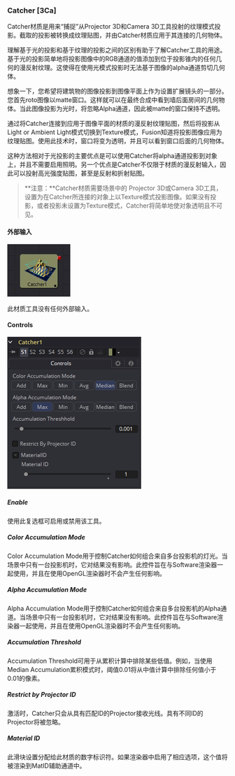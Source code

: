 ### Catcher [3Ca]

Catcher材质是用来“捕捉”从Projector 3D和Camera 3D工具投射的纹理模式投影。截取的投影被转换成纹理贴图，并由Catcher材质应用于其连接的几何物体。

理解基于光的投影和基于纹理的投影之间的区别有助于了解Catcher工具的用途。基于光的投影简单地将投影图像中的RGB通道的值添加到位于投影锥内的任何几何的漫反射纹理。这使得在使用光模式投影时无法基于图像的alpha通道剪切几何体。

想象一下，您希望将建筑物的图像投影到图像平面上作为设置扩展镜头的一部分。您首先roto图像以matte窗口。这样就可以在最终合成中看到墙后面房间的几何物体。当此图像投影为光时，将忽略Alpha通道，因此被matte的窗口保持不透明。

通过将Catcher连接到应用于图像平面的材质的漫反射纹理贴图，然后将投影从Light or Ambient Light模式切换到Texture模式，Fusion知道将投影图像应用为纹理贴图。使用此技术时，窗口将变为透明，并且可以看到窗口后面的几何物体。

这种方法相对于光投影的主要优点是可以使用Catcher将alpha通道投影到对象上，并且不需要启用照明。另一个优点是Catcher不仅限于材质的漫反射输入，因此可以投射高光强度贴图，甚至是反射和折射贴图。

> **注意：**Catcher材质需要场景中的 Projector 3D或Camera 3D工具，设置为在Catcher所连接的对象上以Texture模式投影图像。如果没有投影，或者投影未设置为Texture模式，Catcher将简单地使对象透明且不可见。

#### 外部输入

 ![3Ca_tile](images/3Ca_tile.jpg)

此材质工具没有任何外部输入。

#### Controls

![3Ca_Controls](images/3Ca_Controls.png)

##### Enable

使用此复选框可启用或禁用该工具。

##### Color Accumulation Mode

Color Accumulation Mode用于控制Catcher如何组合来自多台投影机的灯光。当场景中只有一台投影机时，它对结果没有影响。此控件旨在与Software渲染器一起使用，并且在使用OpenGL渲染器时不会产生任何影响。

##### Alpha Accumulation Mode

Alpha Accumulation Mode用于控制Catcher如何组合来自多台投影机的Alpha通道。当场景中只有一台投影机时，它对结果没有影响。此控件旨在与Software渲染器一起使用，并且在使用OpenGL渲染器时不会产生任何影响。

##### Accumulation Threshold

Accumulation Threshold可用于从累积计算中排除某些低值。例如，当使用Median Accumulation累积模式时，阈值0.01将从中值计算中排除任何值小于0.01的像素。

##### Restrict by Projector ID

激活时，Catcher只会从具有匹配ID的Projector接收光线。具有不同ID的Projector将被忽略。

##### Material ID

此滑块设置分配给此材质的数字标识符。如果渲染器中启用了相应选项，这个值将被渲染到MatID辅助通道中。